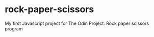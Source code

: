 # rock-paper-scissors
My first Javascript project for The Odin Project: Rock paper scissors program

